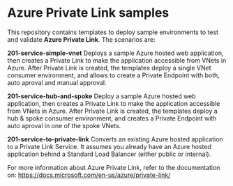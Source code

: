 # Azure Private Link samples

This repository contains templates to deploy sample environments to test and validate **Azure Private Link**. The scenarios are:

**201-service-simple-vnet**
Deploys a sample Azure hosted web application, then creates a Private Link to make the application accessible from VNets in Azure. After Private Link is created, the templates deploy a single VNet consumer environment, and allows to create a Private Endpoint with both, auto aproval and manual approval.

**201-service-hub-and-spoke**
Deploy a sample Azure hosted web application, then creates a Private Link to make the application accessible from VNets in Azure. After Private Link is created, the templates deploy a hub & spoke consumer environment, and creates a Private Endpoint with auto aproval in one of the spoke VNets.

**201-service-to-private-link**
Converts an existing Azure hosted application to a Private Link Service. It assumes you already have an Azure hosted application behind a Standard Load Balancer (either public or internal).

For more information about Azure Private Link, refer to the documentation on: https://docs.microsoft.com/en-us/azure/private-link/
